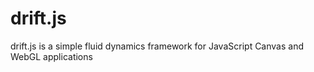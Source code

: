 drift.js
========

drift.js is a simple fluid dynamics framework for JavaScript Canvas and WebGL applications
